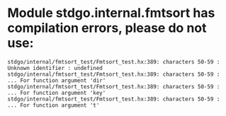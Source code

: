 # Module stdgo.internal.fmtsort has compilation errors, please do not use:
```
stdgo/internal/fmtsort_test/Fmtsort_test.hx:389: characters 50-59 : Unknown identifier : undefined
stdgo/internal/fmtsort_test/Fmtsort_test.hx:389: characters 50-59 : ... For function argument 'dir'
stdgo/internal/fmtsort_test/Fmtsort_test.hx:389: characters 50-59 : ... For function argument 'key'
stdgo/internal/fmtsort_test/Fmtsort_test.hx:389: characters 50-59 : ... For function argument 't'

```

